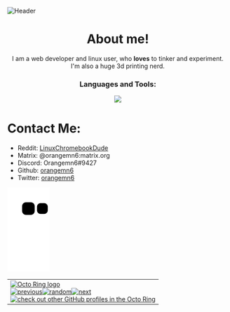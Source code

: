 ![Header](https://github.com/orangemn6/orangemn6/raw/master/header.png)

<h1 align="center"> About me!</h1>
<div align="center">


I am a web developer and linux user, who **loves** to tinker and experiment. I'm also a huge 3d printing nerd.
</div>

<h3 align="center">Languages and Tools:</h3>
<p align="center">
	<a href="https://skillicons.dev">
		<img src="https://skillicons.dev/icons?i=git,js,vim,cloudflare,css,ts,nodejs,nextjs" />
	</a>
</p>

# Contact Me:

- Reddit: [LinuxChromebookDude](https://reddit.com/u/LinuxChromebookDude)
- Matrix: @orangemn6:matrix.org
- Discord: Orangemn6#9427
- Github: [orangemn6](https://github.com/orangemn6)
- Twitter: [orangemn6](https://twitter.com/orangemn6)


[![snk](https://raw.githubusercontent.com/orangemn6/orangemn6/output/github-contribution-grid-snake.svg)](https://github.com/Platane/snk)

<table><tbody><tr><td><a href="https://octo-ring.com/"><img src="https://octo-ring.com/static/img/widget/top.png" width="99%" alt="Octo Ring logo" align="top"></a><br><a href="https://octo-ring.com/p/orangemn6/prev"><img src="https://octo-ring.com/static/img/widget/prev.png" width="33%" alt="previous" align="top" title="previous profile"></a><a href="https://octo-ring.com/p/orangemn6/random"><img src="https://octo-ring.com/static/img/widget/random.png" width="33%" alt="random" align="top" title="random profile"></a><a href="https://octo-ring.com/p/orangemn6/next"><img src="https://octo-ring.com/static/img/widget/next.png" width="33%" alt="next" align="top" title="next profile"></a><br><a href="https://octo-ring.com/"><img src="https://octo-ring.com/static/img/widget/bottom.png" width="99%" alt="check out other GitHub profiles in the Octo Ring" align="top"></a></td></tr></tbody></table>
